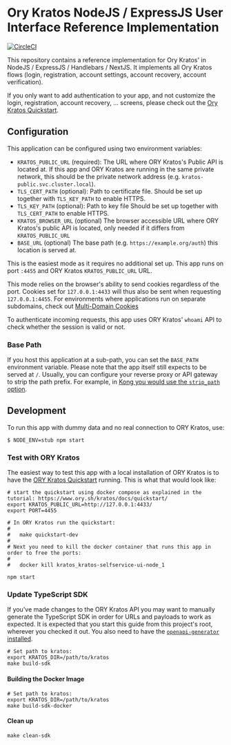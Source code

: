 # Ory Kratos NodeJS / ExpressJS User Interface Reference Implementation

[![CircleCI](https://circleci.com/gh/ory/kratos-selfservice-ui-node.svg?style=badge)](https://circleci.com/gh/ory/kratos-selfservice-ui-node)

This repository contains a reference implementation for Ory Kratos' in NodeJS / ExpressJS / Handlebars /
NextJS. It implements all Ory Kratos flows (login, registration, account
settings, account recovery, account verification).

If you only want to add authentication to your app, and not customize the login,
registration, account recovery, ... screens, please check out the
[Ory Kratos Quickstart](https://www.ory.sh/kratos/docs/quickstart).

## Configuration

This application can be configured using two environment variables:

- `KRATOS_PUBLIC_URL` (required): The URL where ORY Kratos's Public API is located at. If
  this app and ORY Kratos are running in the same private network, this should
  be the private network address (e.g. `kratos-public.svc.cluster.local`).
- `TLS_CERT_PATH` (optional): Path to certificate file. Should be set up together with `TLS_KEY_PATH` to enable HTTPS.
- `TLS_KEY_PATH` (optional): Path to key file Should be set up together with `TLS_CERT_PATH` to enable HTTPS.
- `KRATOS_BROWSER_URL` (optional) The browser accessible URL where ORY Kratos's public API is located, only needed if it differs from `KRATOS_PUBLIC_URL`
- `BASE_URL` (optional) The base path (e.g. `https://example.org/auth`) this location is served at.

This is the easiest mode as it requires no additional set up. This app runs on port `:4455`
and ORY Kratos `KRATOS_PUBLIC_URL` URL.

This mode relies on the browser's ability to send cookies regardless of the port. Cookies set for
`127.0.0.1:4433` will thus also be sent when requesting `127.0.0.1:4455`. For environments
where applications run on separate subdomains, check out [Multi-Domain Cookies](https://www.ory.sh/kratos/docs/guides/multi-domain-cookies)

To authenticate incoming requests, this app uses ORY Kratos' `whoami` API to check
whether the session is valid or not.

### Base Path

If you host this application at a sub-path, you can set the `BASE_PATH` environment variable. Please note that
the app itself still expects to be served at `/`. Usually, you can configure your reverse proxy or API gateway
to strip the path prefix. For example, in [Kong you would use the `strip_path` option](https://docs.konghq.com/kubernetes-ingress-controller/1.3.x/guides/using-rewrites/).

## Development

To run this app with dummy data and no real connection to ORY Kratos, use:

```shell script
$ NODE_ENV=stub npm start
```

### Test with ORY Kratos

The easiest way to test this app with a local installation of ORY Kratos is to have the [ORY Kratos Quickstart](https://www.ory.sh/kratos/docs/quickstart/)
running. This is what that would look like:

```shell script
# start the quickstart using docker compose as explained in the tutorial: https://www.ory.sh/kratos/docs/quickstart/
export KRATOS_PUBLIC_URL=http://127.0.0.1:4433/
export PORT=4455

# In ORY Kratos run the quickstart:
#
#   make quickstart-dev
# 
# Next you need to kill the docker container that runs this app in order to free the ports:
#
#   docker kill kratos_kratos-selfservice-ui-node_1

npm start
```

### Update TypeScript SDK

If you've made changes to the ORY Kratos API you may want to manually generate
the TypeScript SDK in order for URLs and payloads to work as expected. It is
expected that you start this guide from this project's root, wherever you
checked it out. You also need to have the
[`openapi-generator` installed](https://openapi-generator.tech/docs/installation).

```shell script
# Set path to kratos:
export KRATOS_DIR=/path/to/kratos
make build-sdk
```

#### Building the Docker Image

```shell script
# Set path to kratos:
export KRATOS_DIR=/path/to/kratos
make build-sdk-docker
```

#### Clean up

```shell script
make clean-sdk
```
